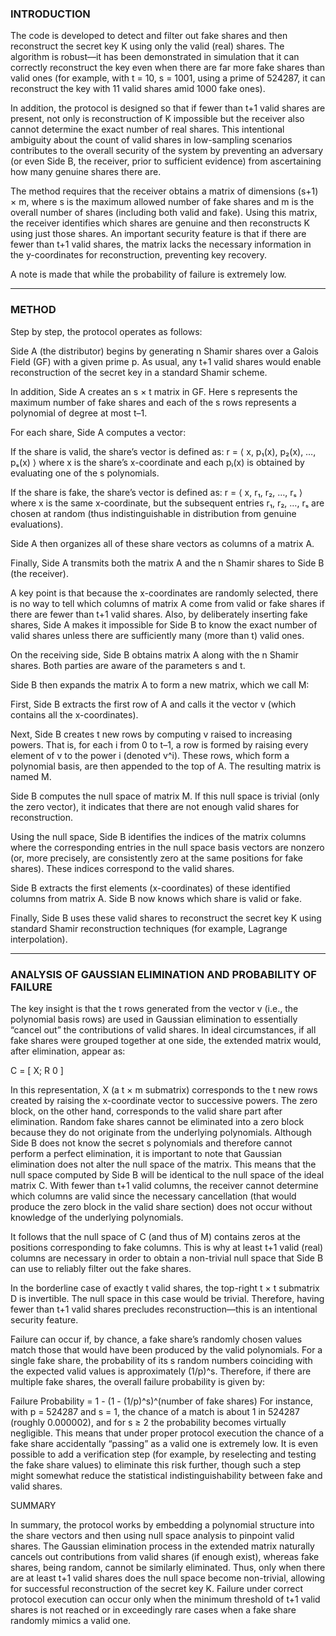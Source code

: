 ### INTRODUCTION

The code is developed to detect and filter out fake shares and then reconstruct the secret key K using only the valid (real) shares. The algorithm is robust—it has been demonstrated in simulation that it can correctly reconstruct the key even when there are far more fake shares than valid ones (for example, with t = 10, s = 1001, using a prime of 524287, it can reconstruct the key with 11 valid shares amid 1000 fake ones).

In addition, the protocol is designed so that if fewer than t+1 valid shares are present, not only is reconstruction of K impossible but the receiver also cannot determine the exact number of real shares. This intentional ambiguity about the count of valid shares in low-sampling scenarios contributes to the overall security of the system by preventing an adversary (or even Side B, the receiver, prior to sufficient evidence) from ascertaining how many genuine shares there are.

The method requires that the receiver obtains a matrix of dimensions (s+1) × m, where s is the maximum allowed number of fake shares and m is the overall number of shares (including both valid and fake). Using this matrix, the receiver identifies which shares are genuine and then reconstructs K using just those shares. An important security feature is that if there are fewer than t+1 valid shares, the matrix lacks the necessary information in the y-coordinates for reconstruction, preventing key recovery.

A note is made that while the probability of failure is extremely low.

----

### METHOD

Step by step, the protocol operates as follows:

Side A (the distributor) begins by generating n Shamir shares over a Galois Field (GF) with a given prime p. As usual, any t+1 valid shares would enable reconstruction of the secret key in a standard Shamir scheme.

In addition, Side A creates an s × t matrix in GF. Here s represents the maximum number of fake shares and each of the s rows represents a polynomial of degree at most t–1.

For each share, Side A computes a vector:

If the share is valid, the share’s vector is defined as:
r = ⟨ x, p₁(x), p₂(x), …, pₛ(x) ⟩
where x is the share’s x-coordinate and each pᵢ(x) is obtained by evaluating one of the s polynomials.

If the share is fake, the share’s vector is defined as:
r = ⟨ x, r₁, r₂, …, rₛ ⟩
where x is the same x-coordinate, but the subsequent entries r₁, r₂, …, rₛ are chosen at random (thus indistinguishable in distribution from genuine evaluations).

Side A then organizes all of these share vectors as columns of a matrix A.

Finally, Side A transmits both the matrix A and the n Shamir shares to Side B (the receiver).

A key point is that because the x-coordinates are randomly selected, there is no way to tell which columns of matrix A come from valid or fake shares if there are fewer than t+1 valid shares. Also, by deliberately inserting fake shares, Side A makes it impossible for Side B to know the exact number of valid shares unless there are sufficiently many (more than t) valid ones.

On the receiving side, Side B obtains matrix A along with the n Shamir shares. Both parties are aware of the parameters s and t.

Side B then expands the matrix A to form a new matrix, which we call M:

First, Side B extracts the first row of A and calls it the vector v (which contains all the x-coordinates).

Next, Side B creates t new rows by computing v raised to increasing powers. That is, for each i from 0 to t–1, a row is formed by raising every element of v to the power i (denoted v^i). These rows, which form a polynomial basis, are then appended to the top of A. The resulting matrix is named M.

Side B computes the null space of matrix M. If this null space is trivial (only the zero vector), it indicates that there are not enough valid shares for reconstruction.

Using the null space, Side B identifies the indices of the matrix columns where the corresponding entries in the null space basis vectors are nonzero (or, more precisely, are consistently zero at the same positions for fake shares). These indices correspond to the valid shares.

Side B extracts the first elements (x-coordinates) of these identified columns from matrix A.
Side B now knows which share is valid or fake.

Finally, Side B uses these valid shares to reconstruct the secret key K using standard Shamir reconstruction techniques (for example, Lagrange interpolation).

---

### ANALYSIS OF GAUSSIAN ELIMINATION AND PROBABILITY OF FAILURE

The key insight is that the t rows generated from the vector v (i.e., the polynomial basis rows) are used in Gaussian elimination to essentially “cancel out” the contributions of valid shares. In ideal circumstances, if all fake shares were grouped together at one side, the extended matrix would, after elimination, appear as:

C = [ X;  R  0 ]

In this representation, X (a t × m submatrix) corresponds to the t new rows created by raising the x-coordinate vector to successive powers. The zero block, on the other hand, corresponds to the valid share part after elimination. Random fake shares cannot be eliminated into a zero block because they do not originate from the underlying polynomials. Although Side B does not know the secret s polynomials and therefore cannot perform a perfect elimination, it is important to note that Gaussian elimination does not alter the null space of the matrix. This means that the null space computed by Side B will be identical to the null space of the ideal matrix C. With fewer than t+1 valid columns, the receiver cannot determine which columns are valid since the necessary cancellation (that would produce the zero block in the valid share section) does not occur without knowledge of the underlying polynomials.

It follows that the null space of C (and thus of M) contains zeros at the positions corresponding to fake columns. This is why at least t+1 valid (real) columns are necessary in order to obtain a non-trivial null space that Side B can use to reliably filter out the fake shares.

In the borderline case of exactly t valid shares, the top-right t × t submatrix D is invertible. The null space in this case would be trivial. Therefore, having fewer than t+1 valid shares precludes reconstruction—this is an intentional security feature.

Failure can occur if, by chance, a fake share’s randomly chosen values match those that would have been produced by the valid polynomials. For a single fake share, the probability of its s random numbers coinciding with the expected valid values is approximately (1/p)^s. Therefore, if there are multiple fake shares, the overall failure probability is given by:

Failure Probability = 1 - (1 - (1/p)^s)^(number of fake shares)
For instance, with p = 524287 and s = 1, the chance of a match is about 1 in 524287 (roughly 0.000002), and for s ≥ 2 the probability becomes virtually negligible. This means that under proper protocol execution the chance of a fake share accidentally “passing” as a valid one is extremely low. It is even possible to add a verification step (for example, by reselecting and testing the fake share values) to eliminate this risk further, though such a step might somewhat reduce the statistical indistinguishability between fake and valid shares.

SUMMARY

In summary, the protocol works by embedding a polynomial structure into the share vectors and then using null space analysis to pinpoint valid shares. The Gaussian elimination process in the extended matrix naturally cancels out contributions from valid shares (if enough exist), whereas fake shares, being random, cannot be similarly eliminated. Thus, only when there are at least t+1 valid shares does the null space become non-trivial, allowing for successful reconstruction of the secret key K. Failure under correct protocol execution can occur only when the minimum threshold of t+1 valid shares is not reached or in exceedingly rare cases when a fake share randomly mimics a valid one.
